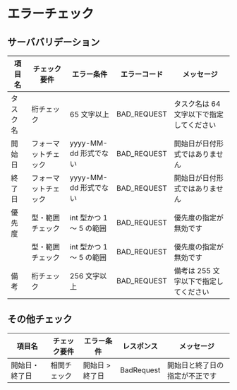 # エラーチェック

## サーババリデーション

| 項目名   | チェック要件         | エラー条件               | エラーコード | メッセージ                               |
| -------- | -------------------- | ------------------------ | ------------ | ---------------------------------------- |
| タスク名 | 桁チェック           | 65 文字以上              | BAD_REQUEST  | タスク名は 64 文字以下で指定してください |
| 開始日   | フォーマットチェック | yyyy-MM-dd 形式でない    | BAD_REQUEST  | 開始日が日付形式ではありません           |
| 終了日   | フォーマットチェック | yyyy-MM-dd 形式でない    | BAD_REQUEST  | 開始日が日付形式ではありません           |
| 優先度   | 型・範囲チェック     | int 型かつ 1 ～ 5 の範囲 | BAD_REQUEST  | 優先度の指定が無効です                   |
|          | 型・範囲チェック     | int 型かつ 1 ～ 5 の範囲 | BAD_REQUEST  | 優先度の指定が無効です                   |
| 備考     | 桁チェック           | 256 文字以上             | BAD_REQUEST  | 備考は 255 文字以下で指定してください    |

## その他チェック

| 項目名         | チェック要件 | エラー条件      | レスポンス | メッセージ                     |
| -------------- | ------------ | --------------- | ---------- | ------------------------------ |
| 開始日・終了日 | 相関チェック | 開始日 > 終了日 | BadRequest | 開始日と終了日の指定が不正です |
